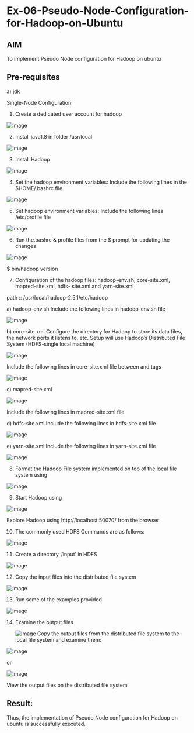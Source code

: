 # Ex-06-Pseudo-Node-Configuration-for-Hadoop-on-Ubuntu

## AIM

To implement Pseudo Node configuration for Hadoop on ubuntu

## Pre-requisites

a) jdk

Single-Node Configuration

1.	Create a dedicated user account for hadoop

   ![image](https://github.com/nanditha121/Ex-06-Pseudo-Node-Configuration-for-Hadoop-on-Ubuntu/assets/142209508/93facdde-d7fa-4265-b883-d7963fbcf78c)


2.	Install java1.8 in folder /usr/local


 ![image](https://github.com/nanditha121/Ex-06-Pseudo-Node-Configuration-for-Hadoop-on-Ubuntu/assets/142209508/c1c3bdfd-eeab-4b0e-889d-4cb001932441)


3.	Install Hadoop


  ![image](https://github.com/nanditha121/Ex-06-Pseudo-Node-Configuration-for-Hadoop-on-Ubuntu/assets/142209508/664a61b1-8f97-4b93-ad15-e4f7bf20c641)



4.	Set the hadoop environment variables: Include the following lines in the
$HOME/.bashrc file


 
 ![image](https://github.com/nanditha121/Ex-06-Pseudo-Node-Configuration-for-Hadoop-on-Ubuntu/assets/142209508/a907cb77-f9ec-450f-b701-d0cf3eac637f)


5.	Set hadoop environment variables: Include the following lines /etc/profile file


![image](https://github.com/nanditha121/Ex-06-Pseudo-Node-Configuration-for-Hadoop-on-Ubuntu/assets/142209508/a3a77597-7d60-4fd8-b451-b8a6860b56b3)



6.	Run the.bashrc & profile files from the $ prompt for updating the changes


![image](https://github.com/nanditha121/Ex-06-Pseudo-Node-Configuration-for-Hadoop-on-Ubuntu/assets/142209508/ed3503b4-41e4-4358-b132-279422f0bd28)


$ bin/hadoop version	

7.	Configuration of the hadoop files: hadoop-env.sh, core-site.xml, mapred-site.xml, hdfs- site.xml and yarn-site.xml

path ::	/usr/local/hadoop-2.5.1/etc/hadoop

a)	hadoop-env.sh
Include the following lines in hadoop-env.sh file

![image](https://github.com/nanditha121/Ex-06-Pseudo-Node-Configuration-for-Hadoop-on-Ubuntu/assets/142209508/f868119b-b114-4323-8bd7-3cd5328a54e0)


b)	core-site.xml
Configure the directory for Hadoop to store its data files, the network ports it listens to, etc. Setup will use Hadoop’s Distributed File System (HDFS-single local machine)

![image](https://github.com/nanditha121/Ex-06-Pseudo-Node-Configuration-for-Hadoop-on-Ubuntu/assets/142209508/34be2333-7b18-4c07-b82e-5117ad5a5514)

 
Include the following lines in core-site.xml file between <configuration> and
</configuration> tags

![image](https://github.com/nanditha121/Ex-06-Pseudo-Node-Configuration-for-Hadoop-on-Ubuntu/assets/142209508/d49560f4-3c61-46ec-ac11-4ea5c37c8fbe)


c)	mapred-site.xml
 
 ![image](https://github.com/nanditha121/Ex-06-Pseudo-Node-Configuration-for-Hadoop-on-Ubuntu/assets/142209508/7ad832ee-93c4-45f5-b36c-691ef950f3be)


Include the following lines in mapred-site.xml file
 

d)	hdfs-site.xml
Include the following lines in hdfs-site.xml file

![image](https://github.com/nanditha121/Ex-06-Pseudo-Node-Configuration-for-Hadoop-on-Ubuntu/assets/142209508/2ae704dd-bb1d-40b3-9415-2273f3f10e04)


e)	yarn-site.xml
Include the following lines in yarn-site.xml file

![image](https://github.com/nanditha121/Ex-06-Pseudo-Node-Configuration-for-Hadoop-on-Ubuntu/assets/142209508/9fc69128-7cd2-4320-97ad-8010b188844f)


8.	Format the Hadoop File system implemented on top of the local file system using


  ![image](https://github.com/nanditha121/Ex-06-Pseudo-Node-Configuration-for-Hadoop-on-Ubuntu/assets/142209508/109d3a88-7a6e-479c-b405-312bff3bab55)


9.	Start Hadoop using

![image](https://github.com/nanditha121/Ex-06-Pseudo-Node-Configuration-for-Hadoop-on-Ubuntu/assets/142209508/5e293b69-e988-44ce-9750-0fdf028b3351)


Explore Hadoop using http://localhost:50070/ from the browser	
 
10.	The commonly used HDFS Commands are as follows:

![image](https://github.com/nanditha121/Ex-06-Pseudo-Node-Configuration-for-Hadoop-on-Ubuntu/assets/142209508/2a44249b-31e8-44b3-9b80-1c368a32aaef)



11.	Create a directory ‘/input’ in HDFS

![image](https://github.com/nanditha121/Ex-06-Pseudo-Node-Configuration-for-Hadoop-on-Ubuntu/assets/142209508/ec3dea2a-6afc-4185-9db1-ff3b0baac68f)

  
12.	Copy the input files into the distributed file system

![image](https://github.com/nanditha121/Ex-06-Pseudo-Node-Configuration-for-Hadoop-on-Ubuntu/assets/142209508/c3e57f0f-d6a1-4559-a12c-621ad01c4a38)



13.	Run some of the examples provided


![image](https://github.com/nanditha121/Ex-06-Pseudo-Node-Configuration-for-Hadoop-on-Ubuntu/assets/142209508/d7e23fe9-6d2c-4e5d-98d5-b7a22fda6380)


14.	Examine the output files

    ![image](https://github.com/nanditha121/Ex-06-Pseudo-Node-Configuration-for-Hadoop-on-Ubuntu/assets/142209508/3b50cc2f-c520-424c-a628-e3e81c5d3edd)
Copy the output files from the distributed file system to the local file system and examine them:

![image](https://github.com/nanditha121/Ex-06-Pseudo-Node-Configuration-for-Hadoop-on-Ubuntu/assets/142209508/297322e1-1695-4b39-9b95-a18268fe8906)


 
or

![image](https://github.com/nanditha121/Ex-06-Pseudo-Node-Configuration-for-Hadoop-on-Ubuntu/assets/142209508/249ef8ef-fd58-4ce9-884a-507422a02788)

View the output files on the distributed file system

## Result:
Thus, the implementation of Pseudo Node configuration for Hadoop on ubuntu is successfully executed.
